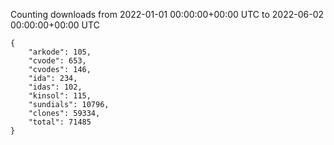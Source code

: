 
Counting downloads from 2022-01-01 00:00:00+00:00 UTC to 2022-06-02 00:00:00+00:00 UTC

```
{
    "arkode": 105,
    "cvode": 653,
    "cvodes": 146,
    "ida": 234,
    "idas": 102,
    "kinsol": 115,
    "sundials": 10796,
    "clones": 59334,
    "total": 71485
}
```
